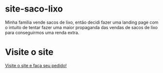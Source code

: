 # site-saco-lixo
Minha família vende sacos de lixo, então decidi fazer uma landing page com o intuito de tentar fazer uma maior propaganda das vendas de sacos de lixo para conseguirmos uma renda extra.

# Visite o site

<a href="https://kaique-nascimento.github.io/site-saco-lixo/index.html"> Visite o site e faça seu pedido!</a>
